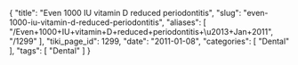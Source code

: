 {
    "title": "Even 1000 IU vitamin D reduced periodontitis",
    "slug": "even-1000-iu-vitamin-d-reduced-periodontitis",
    "aliases": [
        "/Even+1000+IU+vitamin+D+reduced+periodontitis+\u2013+Jan+2011",
        "/1299"
    ],
    "tiki_page_id": 1299,
    "date": "2011-01-08",
    "categories": [
        "Dental"
    ],
    "tags": [
        "Dental"
    ]
}